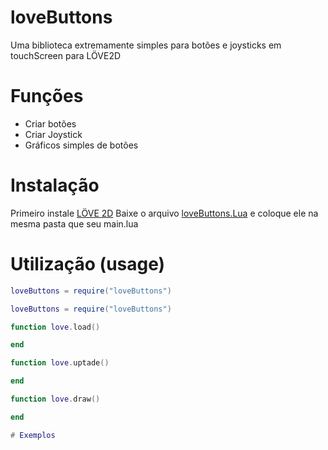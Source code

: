 # loveButtons
Uma biblioteca extremamente simples para botões e joysticks em touchScreen para LÖVE2D

# Funções 
- Criar botões 
- Criar Joystick
- Gráficos simples de botões 

# Instalação
Primeiro instale [LÖVE 2D](https://love2d.org)
Baixe o arquivo [loveButtons.Lua](loveButtons.Lua) e coloque ele na mesma pasta que seu main.lua

# Utilização (usage)
```Lua
loveButtons = require("loveButtons")
```

```Lua
loveButtons = require("loveButtons")

function love.load()

end

function love.uptade()

end

function love.draw()

end

# Exemplos


